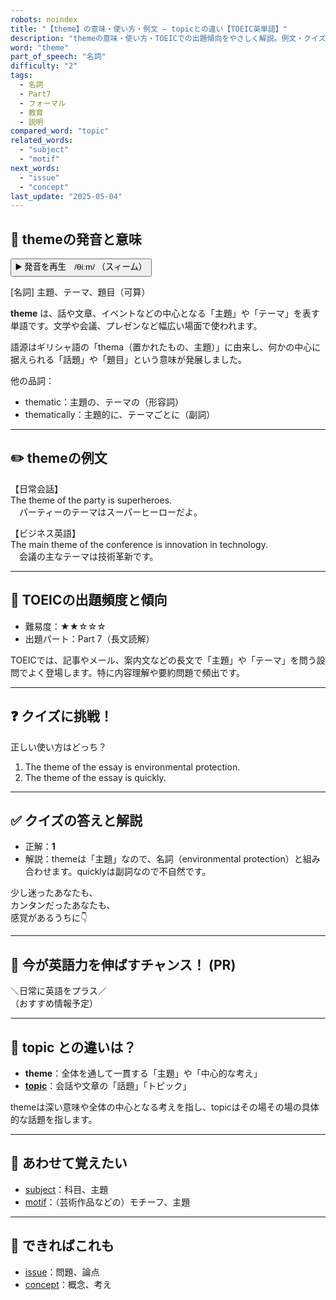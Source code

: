 ```yaml
---
robots: noindex
title: "【theme】の意味・使い方・例文 ― topicとの違い【TOEIC英単語】"
description: "themeの意味・使い方・TOEICでの出題傾向をやさしく解説。例文・クイズ付きでtopicとの違いもわかりやすく学べます。"
word: "theme"
part_of_speech: "名詞"
difficulty: "2"
tags:
  - 名詞
  - Part7
  - フォーマル
  - 教育
  - 説明
compared_word: "topic"
related_words:
  - "subject"
  - "motif"
next_words:
  - "issue"
  - "concept"
last_update: "2025-05-04"
---
```


## 🔰 themeの発音と意味

<button class="play-audio" onclick="playTTS('theme')">
  <span class="play-audio-main">
    ▶️ 発音を再生　/θiːm/
  </span>
  <span class="play-audio-sub">
    （スィーム）
  </span>
</button>

[名詞] 主題、テーマ、題目（可算）

**theme** は、話や文章、イベントなどの中心となる「主題」や「テーマ」を表す単語です。文学や会議、プレゼンなど幅広い場面で使われます。

語源はギリシャ語の「thema（置かれたもの、主題）」に由来し、何かの中心に据えられる「話題」や「題目」という意味が発展しました。

他の品詞：  
- thematic：主題の、テーマの（形容詞）
- thematically：主題的に、テーマごとに（副詞）

---

## ✏️ themeの例文

【日常会話】  
The theme of the party is superheroes.  
　パーティーのテーマはスーパーヒーローだよ。

【ビジネス英語】  
The main theme of the conference is innovation in technology.  
　会議の主なテーマは技術革新です。

---

## 🎯 TOEICの出題頻度と傾向

- 難易度：★★☆☆☆
- 出題パート：Part 7（長文読解）

TOEICでは、記事やメール、案内文などの長文で「主題」や「テーマ」を問う設問でよく登場します。特に内容理解や要約問題で頻出です。

---

## ❓ クイズに挑戦！

正しい使い方はどっち？

1. The theme of the essay is environmental protection.  
2. The theme of the essay is quickly.

---

## ✅ クイズの答えと解説

- 正解：**1**
- 解説：themeは「主題」なので、名詞（environmental protection）と組み合わせます。quicklyは副詞なので不自然です。

少し迷ったあなたも、  
カンタンだったあなたも、  
感覚があるうちに👇️

---

## 🚀 今が英語力を伸ばすチャンス！ (PR)

<div class="info-center">
＼日常に英語をプラス／<br>  
（おすすめ情報予定）
</div>

---

## 🤔  topic との違いは？

- **theme**：全体を通して一貫する「主題」や「中心的な考え」
- **[topic](/word/topic)**：会話や文章の「話題」「トピック」

themeは深い意味や全体の中心となる考えを指し、topicはその場その場の具体的な話題を指します。

---

## 🧩 あわせて覚えたい

- [subject](/word/subject)：科目、主題
- [motif](/word/motif)：（芸術作品などの）モチーフ、主題

---

## 📖 できればこれも

- [issue](/word/issue)：問題、論点
- [concept](/word/concept)：概念、考え

<!-- cvid: aid25_bid23 -->
